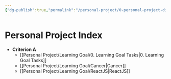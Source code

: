 ```yaml
---
{"dg-publish":true,"permalink":"/personal-project/0-personal-project-directory/","dgHomeLink":true,"dgPassFrontmatter":true}
---
```


# Personal Project Index
- **Criterion A**
	- [[Personal Project/Learning Goal/0. Learning Goal Tasks|0. Learning Goal Tasks]]
	- [[Personal Project/Learning Goal/Cancer|Cancer]]
	- [[Personal Project/Learning Goal/ReactJS|ReactJS]]